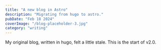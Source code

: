 ```yaml
---
title: "A new blog in Astro"
description: "Migrating from hugo to astro."
pubDate: "Feb 18 2024"
coverImage: "/blog-placeholder-3.jpg"
category: "writing"
---
```


My original blog, written in hugo, felt a little stale. This is the start of v2.0.
